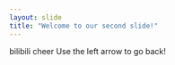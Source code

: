 ```yaml
---
layout: slide
title: "Welcome to our second slide!"
---
```

bilibili cheer
Use the left arrow to go back!
